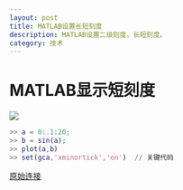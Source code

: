 ```yaml
---
layout: post
title: MATLAB设置长短刻度
description: MATLAB设置二级刻度，长短刻度。
category: 技术
---
```


# MATLAB显示短刻度
![](https://atanx.github.io/images/matlab/matlab-xminortick.png)

```matlab
>> a = 0:.1:20;
>> b = sin(a);
>> plot(a,b)
>> set(gca,'xminortick','on')  // 关键代码
```

[原始连接](https://boke112.com/bkml/6397.html)

